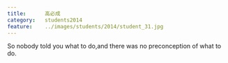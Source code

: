 ```yaml
---
title:		高必成
category:	students2014
feature:	../images/students/2014/student_31.jpg
---
```

So nobody told you what to do,and there was no preconception of what to do.  


